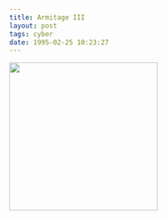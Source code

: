 ```yaml
---
title: Armitage III
layout: post
tags: cyber
date: 1995-02-25 10:23:27
---
```

<img width="267" src="https://upload.wikimedia.org/wikipedia/en/9/94/Armitage_III_cover_art_%28Funimation%29.jpg" />
